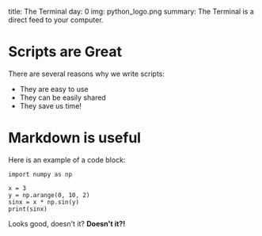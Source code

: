 title: The Terminal
day: 0
img: python_logo.png
summary: The Terminal is a direct feed to your computer.

# Scripts are Great

There are several reasons why we write scripts:

  - They are easy to use
  - They can be easily shared
  - They save us time!

# Markdown is useful

Here is an example of a code block:


    import numpy as np

    x = 3
    y = np.arange(0, 10, 2)
    sinx = x * np.sin(y)
    print(sinx)


Looks good, doesn't it?  **Doesn't it?!**